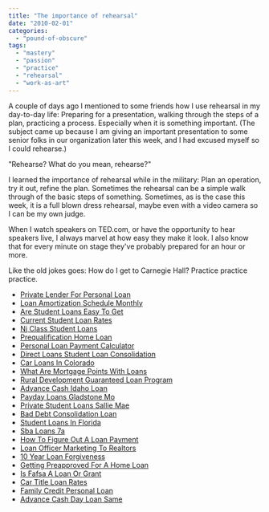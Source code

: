 ```yaml
---
title: "The importance of rehearsal"
date: "2010-02-01"
categories: 
  - "pound-of-obscure"
tags: 
  - "mastery"
  - "passion"
  - "practice"
  - "rehearsal"
  - "work-as-art"
---
```


A couple of days ago I mentioned to some friends how I use rehearsal in my day-to-day life: Preparing for a presentation, walking through the steps of a plan, practicing a process. Especially when it is something important. (The subject came up because I am giving an important presentation to some senior folks in our organization later this week, and I had excused myself so I could rehearse.)

"Rehearse? What do you mean, rehearse?"

I learned the importance of rehearsal while in the military: Plan an operation, try it out, refine the plan. Sometimes the rehearsal can be a simple walk through of the basic steps of something. Sometimes, as is the case this week, it is a full blown dress rehearsal, maybe even with a video camera so I can be my own judge.

When I watch speakers on TED.com, or have the opportunity to hear speakers live, I always marvel at how easy they make it look. I also know that for every minute on stage they've probably prepared for an hour or more.

Like the old jokes goes: How do I get to Carnegie Hall? Practice practice practice.

- [Private Lender For Personal Loan](http://www.consejocafe.org/?Private-Lender-For-Personal-Loan)
- [Loan Amortization Schedule Monthly](http://usasportgroup.com/?Loan-Amortization-Schedule-Monthly)
- [Are Student Loans Easy To Get](http://usasportgroup.com/?Are-Student-Loans-Easy-To-Get)
- [Current Student Loan Rates](http://www.franklinny.org/?Current-Student-Loan-Rates)
- [Nj Class Student Loans](http://usasportgroup.com/?Nj-Class-Student-Loans)
- [Prequalification Home Loan](http://www.amarysia.gr/?Prequalification-Home-Loan)
- [Personal Loan Payment Calculator](http://www.franklinny.org/?Personal-Loan-Payment-Calculator)
- [Direct Loans Student Loan Consolidation](http://www.mariebo.org/?Direct-Loans-Student-Loan-Consolidation)
- [Car Loans In Colorado](http://www.mariebo.org/?Car-Loans-In-Colorado)
- [What Are Mortgage Points With Loans](http://usasportgroup.com/?What-Are-Mortgage-Points-With-Loans)
- [Rural Development Guaranteed Loan Program](http://usasportgroup.com/?Rural-Development-Guaranteed-Loan-Program)
- [Advance Cash Idaho Loan](http://www.consejocafe.org/?Advance-Cash-Idaho-Loan)
- [Payday Loans Gladstone Mo](http://www.amarysia.gr/?Payday-Loans-Gladstone-Mo)
- [Private Student Loans Sallie Mae](http://gbbkolejka.pl/?Private-Student-Loans-Sallie-Mae)
- [Bad Debt Consolidation Loan](http://www.franklinny.org/?Bad-Debt-Consolidation-Loan)
- [Student Loans In Florida](http://www.mariebo.org/?Student-Loans-In-Florida)
- [Sba Loans 7a](http://www.amarysia.gr/?Sba-Loans-7a)
- [How To Figure Out A Loan Payment](http://www.amarysia.gr/?How-To-Figure-Out-A-Loan-Payment)
- [Loan Officer Marketing To Realtors](http://gbbkolejka.pl/?Loan-Officer-Marketing-To-Realtors)
- [10 Year Loan Forgiveness](http://www.consejocafe.org/?10-Year-Loan-Forgiveness)
- [Getting Preapproved For A Home Loan](http://www.franklinny.org/?Getting-Preapproved-For-A-Home-Loan)
- [Is Fafsa A Loan Or Grant](http://usasportgroup.com/?Is-Fafsa-A-Loan-Or-Grant)
- [Car Title Loan Rates](http://usasportgroup.com/?Car-Title-Loan-Rates)
- [Family Credit Personal Loan](http://www.consejocafe.org/?Family-Credit-Personal-Loan)
- [Advance Cash Day Loan Same](http://www.consejocafe.org/?Advance-Cash-Day-Loan-Same)
